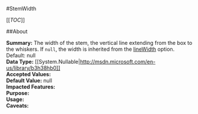 #StemWidth

[[_TOC_]]

##About

**Summary:**  The width of the stem, the vertical line extending from the box to the whiskers. If <code>null</code>, the width is inherited from the <a href="#plotOptions.boxplot.lineWidth">lineWidth</a> option. Default: null   
**Data Type:** [[System.Nullable|http://msdn.microsoft.com/en-us/library/b3h38hb0]]  
**Accepted Values:**   
**Default Value:** null  
**Impacted Features:**   
**Purpose:**   
**Usage:**   
**Caveats:**   

